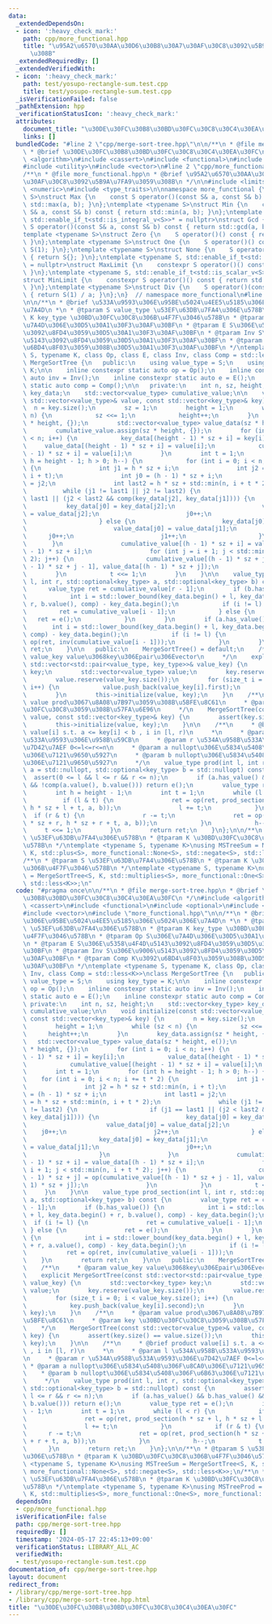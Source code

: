 ```yaml
---
data:
  _extendedDependsOn:
  - icon: ':heavy_check_mark:'
    path: cpp/more_functional.hpp
    title: "\u95A2\u6570\u30AA\u30D6\u30B8\u30A7\u30AF\u30C8\u3092\u5B9A\u7FA9\u3059\
      \u308B"
  _extendedRequiredBy: []
  _extendedVerifiedWith:
  - icon: ':heavy_check_mark:'
    path: test/yosupo-rectangle-sum.test.cpp
    title: test/yosupo-rectangle-sum.test.cpp
  _isVerificationFailed: false
  _pathExtension: hpp
  _verificationStatusIcon: ':heavy_check_mark:'
  attributes:
    document_title: "\u30DE\u30FC\u30B8\u30BD\u30FC\u30C8\u30C4\u30EA\u30FC"
    links: []
  bundledCode: "#line 2 \"cpp/merge-sort-tree.hpp\"\n\n/**\n * @file merge-sort-tree.hpp\n\
    \ * @brief \u30DE\u30FC\u30B8\u30BD\u30FC\u30C8\u30C4\u30EA\u30FC\n */\n#include\
    \ <algorithm>\n#include <cassert>\n#include <functional>\n#include <optional>\n\
    #include <utility>\n#include <vector>\n#line 2 \"cpp/more_functional.hpp\"\n\n\
    /**\n * @file more_functional.hpp\n * @brief \u95A2\u6570\u30AA\u30D6\u30B8\u30A7\
    \u30AF\u30C8\u3092\u5B9A\u7FA9\u3059\u308B\n */\n\n#include <limits>\n#include\
    \ <numeric>\n#include <type_traits>\n\nnamespace more_functional {\ntemplate <typename\
    \ S>\nstruct Max {\n    const S operator()(const S& a, const S& b) const { return\
    \ std::max(a, b); }\n};\ntemplate <typename S>\nstruct Min {\n    const S operator()(const\
    \ S& a, const S& b) const { return std::min(a, b); }\n};\ntemplate <typename S,\
    \ std::enable_if_t<std::is_integral_v<S>>* = nullptr>\nstruct Gcd {\n    constexpr\
    \ S operator()(const S& a, const S& b) const { return std::gcd(a, b); }\n};\n\
    template <typename S>\nstruct Zero {\n    S operator()() const { return S(0);\
    \ }\n};\ntemplate <typename S>\nstruct One {\n    S operator()() const { return\
    \ S(1); }\n};\ntemplate <typename S>\nstruct None {\n    S operator()() const\
    \ { return S{}; }\n};\ntemplate <typename S, std::enable_if_t<std::is_scalar_v<S>>*\
    \ = nullptr>\nstruct MaxLimit {\n    constexpr S operator()() const { return std::numeric_limits<S>::max();\
    \ }\n};\ntemplate <typename S, std::enable_if_t<std::is_scalar_v<S>>* = nullptr>\n\
    struct MinLimit {\n    constexpr S operator()() const { return std::numeric_limits<S>::lowest();\
    \ }\n};\ntemplate <typename S>\nstruct Div {\n    S operator()(const S& a) const\
    \ { return S(1) / a; }\n};\n}  // namespace more_functional\n#line 14 \"cpp/merge-sort-tree.hpp\"\
    \n\n/**\n * @brief \u533A\u9593\u306E\u95BE\u5024\u4EE5\u5185\u306E\u5024\u306E\
    \u7A4D\n *\n * @tparam S value_type \u53EF\u63DB\u7FA4\u306E\u578B\n * @tparam\
    \ K key_type \u30BD\u30FC\u30C8\u306B\u4F7F\u3046\u578B\n * @tparam Op S\u306E\
    \u7A4D\u306E\u30D5\u30A1\u30F3\u30AF\u30BF\n * @tparam E S\u306E\u5358\u4F4D\u5143\
    \u3092\u8FD4\u3059\u30D5\u30A1\u30F3\u30AF\u30BF\n * @tparam Inv S\u306E\u9006\
    \u5143\u3092\u8FD4\u3059\u30D5\u30A1\u30F3\u30AF\u30BF\n * @tparam Comp K\u3092\
    \u6BD4\u8F03\u3059\u308B\u30D5\u30A1\u30F3\u30AF\u30BF\n */\ntemplate <typename\
    \ S, typename K, class Op, class E, class Inv, class Comp = std::less<K>>\nclass\
    \ MergeSortTree {\n   public:\n    using value_type = S;\n    using key_type =\
    \ K;\n\n    inline constexpr static auto op = Op();\n    inline constexpr static\
    \ auto inv = Inv();\n    inline constexpr static auto e = E();\n    inline constexpr\
    \ static auto comp = Comp();\n\n   private:\n    int n, sz, height;\n    std::vector<key_type>\
    \ key_data;\n    std::vector<value_type> cumulative_value;\n\n    void initialize(const\
    \ std::vector<value_type>& value, const std::vector<key_type>& key) {\n      \
    \  n = key.size();\n        sz = 1;\n        height = 1;\n        while (sz <\
    \ n) {\n            sz <<= 1;\n            height++;\n        }\n        key_data.assign(sz\
    \ * height, {});\n        std::vector<value_type> value_data(sz * height, e());\n\
    \        cumulative_value.assign(sz * height, {});\n        for (int i = 0; i\
    \ < n; i++) {\n            key_data[(height - 1) * sz + i] = key[i];\n       \
    \     value_data[(height - 1) * sz + i] = value[i];\n            cumulative_value[(height\
    \ - 1) * sz + i] = value[i];\n        }\n        int t = 1;\n        for (int\
    \ h = height - 1; h > 0; h--) {\n            for (int i = 0; i < n; i += t * 2)\
    \ {\n                int j1 = h * sz + i;\n                int j2 = h * sz + std::min(n,\
    \ i + t);\n                int j0 = (h - 1) * sz + i;\n                int last1\
    \ = j2;\n                int last2 = h * sz + std::min(n, i + t * 2);\n      \
    \          while (j1 != last1 || j2 != last2) {\n                    if (j1 ==\
    \ last1 || (j2 < last2 && comp(key_data[j2], key_data[j1]))) {\n             \
    \           key_data[j0] = key_data[j2];\n                        value_data[j0]\
    \ = value_data[j2];\n                        j0++;\n                        j2++;\n\
    \                    } else {\n                        key_data[j0] = key_data[j1];\n\
    \                        value_data[j0] = value_data[j1];\n                  \
    \      j0++;\n                        j1++;\n                    }\n         \
    \       }\n                cumulative_value[(h - 1) * sz + i] = value_data[(h\
    \ - 1) * sz + i];\n                for (int j = i + 1; j < std::min(n, i + t *\
    \ 2); j++) {\n                    cumulative_value[(h - 1) * sz + j] = op(cumulative_value[(h\
    \ - 1) * sz + j - 1], value_data[(h - 1) * sz + j]);\n                }\n    \
    \        }\n            t <<= 1;\n        }\n    }\n\n    value_type prod_section(int\
    \ l, int r, std::optional<key_type> a, std::optional<key_type> b) const {\n  \
    \      value_type ret = cumulative_value[r - 1];\n        if (b.has_value()) {\n\
    \            int i = std::lower_bound(key_data.begin() + l, key_data.begin() +\
    \ r, b.value(), comp) - key_data.begin();\n            if (i != l) {\n       \
    \         ret = cumulative_value[i - 1];\n            } else {\n             \
    \   ret = e();\n            }\n        }\n        if (a.has_value()) {\n     \
    \       int i = std::lower_bound(key_data.begin() + l, key_data.begin() + r, a.value(),\
    \ comp) - key_data.begin();\n            if (i != l) {\n                ret =\
    \ op(ret, inv(cumulative_value[i - 1]));\n            }\n        }\n        return\
    \ ret;\n    }\n\n   public:\n    MergeSortTree() = default;\n    /**\n     * @param\
    \ value_key value\u3068key\u306Epair\u306Evector\n     */\n    explicit MergeSortTree(const\
    \ std::vector<std::pair<value_type, key_type>>& value_key) {\n        std::vector<key_type>\
    \ key;\n        std::vector<value_type> value;\n        key.reserve(value_key.size());\n\
    \        value.reserve(value_key.size());\n        for (size_t i = 0; i < value_key.size();\
    \ i++) {\n            value.push_back(value_key[i].first);\n            key.push_back(value_key[i].second);\n\
    \        }\n        this->initialize(value, key);\n    }\n    /**\n     * @param\
    \ value prod\u3067\u8A08\u7B97\u3059\u308B\u5BFE\u8C61\n     * @param key \u30BD\
    \u30FC\u30C8\u3059\u308B\u57FA\u6E96\n     */\n    MergeSortTree(const std::vector<value_type>&\
    \ value, const std::vector<key_type>& key) {\n        assert(key.size() == value.size());\n\
    \        this->initialize(value, key);\n    }\n\n    /**\n     * @brief product\
    \ value[i] s.t. a <= key[i] < b , i in [l, r)\n     *\n     * @param l \u534A\u958B\
    \u533A\u9593\u306E\u958B\u59CB\n     * @param r \u534A\u958B\u533A\u9593\u306E\
    \u7D42\u7AEF 0<=l<=r<=n\n     * @param a nullopt\u306E\u5834\u5408\u306F\u8CA0\
    \u306E\u7121\u9650\u5927\n     * @param b nullopt\u306E\u5834\u5408\u306F\u6B63\
    \u306E\u7121\u9650\u5927\n     */\n    value_type prod(int l, int r, std::optional<key_type>\
    \ a = std::nullopt, std::optional<key_type> b = std::nullopt) const {\n      \
    \  assert(0 <= l && l <= r && r <= n);\n        if (a.has_value() && b.has_value()\
    \ && !comp(a.value(), b.value())) return e();\n        value_type ret = e();\n\
    \        int h = height - 1;\n        int t = 1;\n        while (l < r) {\n  \
    \          if (l & t) {\n                ret = op(ret, prod_section(h * sz + l,\
    \ h * sz + l + t, a, b));\n                l += t;\n            }\n          \
    \  if (r & t) {\n                r -= t;\n                ret = op(ret, prod_section(h\
    \ * sz + r, h * sz + r + t, a, b));\n            }\n            h--;\n       \
    \     t <<= 1;\n        }\n        return ret;\n    }\n};\n\n/**\n * @tparam S\
    \ \u53EF\u63DB\u7FA4\u306E\u578B\n * @tparam K \u30BD\u30FC\u30C8\u306B\u4F7F\u3046\
    \u578B\n */\ntemplate <typename S, typename K>\nusing MSTreeSum = MergeSortTree<S,\
    \ K, std::plus<S>, more_functional::None<S>, std::negate<S>, std::less<K>>;\n\
    /**\n * @tparam S \u53EF\u63DB\u7FA4\u306E\u578B\n * @tparam K \u30BD\u30FC\u30C8\
    \u306B\u4F7F\u3046\u578B\n */\ntemplate <typename S, typename K>\nusing MSTreeProd\
    \ = MergeSortTree<S, K, std::multiplies<S>, more_functional::One<S>, more_functional::Div<S>,\
    \ std::less<K>>;\n"
  code: "#pragma once\n\n/**\n * @file merge-sort-tree.hpp\n * @brief \u30DE\u30FC\
    \u30B8\u30BD\u30FC\u30C8\u30C4\u30EA\u30FC\n */\n#include <algorithm>\n#include\
    \ <cassert>\n#include <functional>\n#include <optional>\n#include <utility>\n\
    #include <vector>\n#include \"more_functional.hpp\"\n\n/**\n * @brief \u533A\u9593\
    \u306E\u95BE\u5024\u4EE5\u5185\u306E\u5024\u306E\u7A4D\n *\n * @tparam S value_type\
    \ \u53EF\u63DB\u7FA4\u306E\u578B\n * @tparam K key_type \u30BD\u30FC\u30C8\u306B\
    \u4F7F\u3046\u578B\n * @tparam Op S\u306E\u7A4D\u306E\u30D5\u30A1\u30F3\u30AF\u30BF\
    \n * @tparam E S\u306E\u5358\u4F4D\u5143\u3092\u8FD4\u3059\u30D5\u30A1\u30F3\u30AF\
    \u30BF\n * @tparam Inv S\u306E\u9006\u5143\u3092\u8FD4\u3059\u30D5\u30A1\u30F3\
    \u30AF\u30BF\n * @tparam Comp K\u3092\u6BD4\u8F03\u3059\u308B\u30D5\u30A1\u30F3\
    \u30AF\u30BF\n */\ntemplate <typename S, typename K, class Op, class E, class\
    \ Inv, class Comp = std::less<K>>\nclass MergeSortTree {\n   public:\n    using\
    \ value_type = S;\n    using key_type = K;\n\n    inline constexpr static auto\
    \ op = Op();\n    inline constexpr static auto inv = Inv();\n    inline constexpr\
    \ static auto e = E();\n    inline constexpr static auto comp = Comp();\n\n  \
    \ private:\n    int n, sz, height;\n    std::vector<key_type> key_data;\n    std::vector<value_type>\
    \ cumulative_value;\n\n    void initialize(const std::vector<value_type>& value,\
    \ const std::vector<key_type>& key) {\n        n = key.size();\n        sz = 1;\n\
    \        height = 1;\n        while (sz < n) {\n            sz <<= 1;\n      \
    \      height++;\n        }\n        key_data.assign(sz * height, {});\n     \
    \   std::vector<value_type> value_data(sz * height, e());\n        cumulative_value.assign(sz\
    \ * height, {});\n        for (int i = 0; i < n; i++) {\n            key_data[(height\
    \ - 1) * sz + i] = key[i];\n            value_data[(height - 1) * sz + i] = value[i];\n\
    \            cumulative_value[(height - 1) * sz + i] = value[i];\n        }\n\
    \        int t = 1;\n        for (int h = height - 1; h > 0; h--) {\n        \
    \    for (int i = 0; i < n; i += t * 2) {\n                int j1 = h * sz + i;\n\
    \                int j2 = h * sz + std::min(n, i + t);\n                int j0\
    \ = (h - 1) * sz + i;\n                int last1 = j2;\n                int last2\
    \ = h * sz + std::min(n, i + t * 2);\n                while (j1 != last1 || j2\
    \ != last2) {\n                    if (j1 == last1 || (j2 < last2 && comp(key_data[j2],\
    \ key_data[j1]))) {\n                        key_data[j0] = key_data[j2];\n  \
    \                      value_data[j0] = value_data[j2];\n                    \
    \    j0++;\n                        j2++;\n                    } else {\n    \
    \                    key_data[j0] = key_data[j1];\n                        value_data[j0]\
    \ = value_data[j1];\n                        j0++;\n                        j1++;\n\
    \                    }\n                }\n                cumulative_value[(h\
    \ - 1) * sz + i] = value_data[(h - 1) * sz + i];\n                for (int j =\
    \ i + 1; j < std::min(n, i + t * 2); j++) {\n                    cumulative_value[(h\
    \ - 1) * sz + j] = op(cumulative_value[(h - 1) * sz + j - 1], value_data[(h -\
    \ 1) * sz + j]);\n                }\n            }\n            t <<= 1;\n   \
    \     }\n    }\n\n    value_type prod_section(int l, int r, std::optional<key_type>\
    \ a, std::optional<key_type> b) const {\n        value_type ret = cumulative_value[r\
    \ - 1];\n        if (b.has_value()) {\n            int i = std::lower_bound(key_data.begin()\
    \ + l, key_data.begin() + r, b.value(), comp) - key_data.begin();\n          \
    \  if (i != l) {\n                ret = cumulative_value[i - 1];\n           \
    \ } else {\n                ret = e();\n            }\n        }\n        if (a.has_value())\
    \ {\n            int i = std::lower_bound(key_data.begin() + l, key_data.begin()\
    \ + r, a.value(), comp) - key_data.begin();\n            if (i != l) {\n     \
    \           ret = op(ret, inv(cumulative_value[i - 1]));\n            }\n    \
    \    }\n        return ret;\n    }\n\n   public:\n    MergeSortTree() = default;\n\
    \    /**\n     * @param value_key value\u3068key\u306Epair\u306Evector\n     */\n\
    \    explicit MergeSortTree(const std::vector<std::pair<value_type, key_type>>&\
    \ value_key) {\n        std::vector<key_type> key;\n        std::vector<value_type>\
    \ value;\n        key.reserve(value_key.size());\n        value.reserve(value_key.size());\n\
    \        for (size_t i = 0; i < value_key.size(); i++) {\n            value.push_back(value_key[i].first);\n\
    \            key.push_back(value_key[i].second);\n        }\n        this->initialize(value,\
    \ key);\n    }\n    /**\n     * @param value prod\u3067\u8A08\u7B97\u3059\u308B\
    \u5BFE\u8C61\n     * @param key \u30BD\u30FC\u30C8\u3059\u308B\u57FA\u6E96\n \
    \    */\n    MergeSortTree(const std::vector<value_type>& value, const std::vector<key_type>&\
    \ key) {\n        assert(key.size() == value.size());\n        this->initialize(value,\
    \ key);\n    }\n\n    /**\n     * @brief product value[i] s.t. a <= key[i] < b\
    \ , i in [l, r)\n     *\n     * @param l \u534A\u958B\u533A\u9593\u306E\u958B\u59CB\
    \n     * @param r \u534A\u958B\u533A\u9593\u306E\u7D42\u7AEF 0<=l<=r<=n\n    \
    \ * @param a nullopt\u306E\u5834\u5408\u306F\u8CA0\u306E\u7121\u9650\u5927\n \
    \    * @param b nullopt\u306E\u5834\u5408\u306F\u6B63\u306E\u7121\u9650\u5927\n\
    \     */\n    value_type prod(int l, int r, std::optional<key_type> a = std::nullopt,\
    \ std::optional<key_type> b = std::nullopt) const {\n        assert(0 <= l &&\
    \ l <= r && r <= n);\n        if (a.has_value() && b.has_value() && !comp(a.value(),\
    \ b.value())) return e();\n        value_type ret = e();\n        int h = height\
    \ - 1;\n        int t = 1;\n        while (l < r) {\n            if (l & t) {\n\
    \                ret = op(ret, prod_section(h * sz + l, h * sz + l + t, a, b));\n\
    \                l += t;\n            }\n            if (r & t) {\n          \
    \      r -= t;\n                ret = op(ret, prod_section(h * sz + r, h * sz\
    \ + r + t, a, b));\n            }\n            h--;\n            t <<= 1;\n  \
    \      }\n        return ret;\n    }\n};\n\n/**\n * @tparam S \u53EF\u63DB\u7FA4\
    \u306E\u578B\n * @tparam K \u30BD\u30FC\u30C8\u306B\u4F7F\u3046\u578B\n */\ntemplate\
    \ <typename S, typename K>\nusing MSTreeSum = MergeSortTree<S, K, std::plus<S>,\
    \ more_functional::None<S>, std::negate<S>, std::less<K>>;\n/**\n * @tparam S\
    \ \u53EF\u63DB\u7FA4\u306E\u578B\n * @tparam K \u30BD\u30FC\u30C8\u306B\u4F7F\u3046\
    \u578B\n */\ntemplate <typename S, typename K>\nusing MSTreeProd = MergeSortTree<S,\
    \ K, std::multiplies<S>, more_functional::One<S>, more_functional::Div<S>, std::less<K>>;\n"
  dependsOn:
  - cpp/more_functional.hpp
  isVerificationFile: false
  path: cpp/merge-sort-tree.hpp
  requiredBy: []
  timestamp: '2024-05-17 22:45:13+09:00'
  verificationStatus: LIBRARY_ALL_AC
  verifiedWith:
  - test/yosupo-rectangle-sum.test.cpp
documentation_of: cpp/merge-sort-tree.hpp
layout: document
redirect_from:
- /library/cpp/merge-sort-tree.hpp
- /library/cpp/merge-sort-tree.hpp.html
title: "\u30DE\u30FC\u30B8\u30BD\u30FC\u30C8\u30C4\u30EA\u30FC"
---
```

